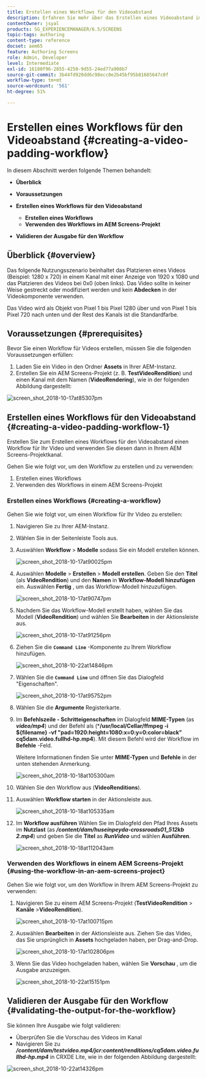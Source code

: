 ```yaml
---
title: Erstellen eines Workflows für den Videoabstand
description: Erfahren Sie mehr über das Erstellen eines Videoabstand im Workflow für Ihre Assets.
contentOwner: jsyal
products: SG_EXPERIENCEMANAGER/6.5/SCREENS
topic-tags: authoring
content-type: reference
docset: aem65
feature: Authoring Screens
role: Admin, Developer
level: Intermediate
exl-id: 16180f96-2855-4250-9d55-24ed77a908b7
source-git-commit: 3b44fd920dd6c98ecc0e2b45bf95b81685647c0f
workflow-type: tm+mt
source-wordcount: '561'
ht-degree: 51%

---
```


# Erstellen eines Workflows für den Videoabstand {#creating-a-video-padding-workflow}

In diesem Abschnitt werden folgende Themen behandelt:

* **Überblick**
* **Voraussetzungen**
* **Erstellen eines Workflows für den Videoabstand**
   * **Erstellen eines Workflows**
   * **Verwenden des Workflows im AEM Screens-Projekt**

* **Validieren der Ausgabe für den Workflow**

## Überblick {#overview}

Das folgende Nutzungsszenario beinhaltet das Platzieren eines Videos (Beispiel: 1280 x 720) in einem Kanal mit einer Anzeige von 1920 x 1080 und das Platzieren des Videos bei 0x0 (oben links). Das Video sollte in keiner Weise gestreckt oder modifiziert werden und kein **Abdecken** in der Videokomponente verwenden.

Das Video wird als Objekt von Pixel 1 bis Pixel 1280 über und von Pixel 1 bis Pixel 720 nach unten und der Rest des Kanals ist die Standardfarbe.

## Voraussetzungen {#prerequisites}

Bevor Sie einen Workflow für Videos erstellen, müssen Sie die folgenden Voraussetzungen erfüllen:

1. Laden Sie ein Video in den Ordner **Assets** in Ihrer AEM-Instanz.
1. Erstellen Sie ein AEM Screens-Projekt (z. B. **TestVideoRendition**) und einen Kanal mit dem Namen (**VideoRendering**), wie in der folgenden Abbildung dargestellt:

![screen_shot_2018-10-17at85307pm](assets/screen_shot_2018-10-17at85307pm.png)

## Erstellen eines Workflows für den Videoabstand {#creating-a-video-padding-workflow-1}

Erstellen Sie zum Erstellen eines Workflows für den Videoabstand einen Workflow für Ihr Video und verwenden Sie diesen dann in Ihrem AEM Screens-Projektkanal.

Gehen Sie wie folgt vor, um den Workflow zu erstellen und zu verwenden:

1. Erstellen eines Workflows
1. Verwenden des Workflows in einem AEM Screens-Projekt

### Erstellen eines Workflows {#creating-a-workflow}

Gehen Sie wie folgt vor, um einen Workflow für Ihr Video zu erstellen:

1. Navigieren Sie zu Ihrer AEM-Instanz.
1. Wählen Sie in der Seitenleiste Tools aus.
1. Auswählen **Workflow** > **Modelle** sodass Sie ein Modell erstellen können.

   ![screen_shot_2018-10-17at90025pm](assets/screen_shot_2018-10-17at90025pm.png)

1. Auswählen **Modelle** > **Erstellen** > **Modell erstellen**. Geben Sie den **Titel** (als **VideoRendition**) und den **Namen** in **Workflow-Modell hinzufügen** ein. Auswählen **Fertig** , um das Workflow-Modell hinzuzufügen.

   ![screen_shot_2018-10-17at90747pm](assets/screen_shot_2018-10-17at90747pm.png)

1. Nachdem Sie das Workflow-Modell erstellt haben, wählen Sie das Modell (**VideoRendition**) und wählen Sie **Bearbeiten** in der Aktionsleiste aus.

   ![screen_shot_2018-10-17at91256pm](assets/screen_shot_2018-10-17at91256pm.png)

1. Ziehen Sie die **`Command Line`** -Komponente zu Ihrem Workflow hinzufügen.

   ![screen_shot_2018-10-22at14846pm](assets/screen_shot_2018-10-22at14846pm.png)

1. Wählen Sie die **`Command Line`** und öffnen Sie das Dialogfeld &quot;Eigenschaften&quot;.

   ![screen_shot_2018-10-17at95752pm](assets/screen_shot_2018-10-17at95752pm.png)

1. Wählen Sie die **Argumente** Registerkarte.
1. Im **Befehlszeile - Schritteigenschaften** im Dialogfeld **MIME-Typen** (as ***video/mp4***) und der Befehl als (***/usr/local/Cellar/ffmpeg -i ${filename} -vf &quot;pad=1920:height=1080:x=0:y=0:color=black&quot; cq5dam.video.fullhd-hp.mp4**). Mit diesem Befehl wird der Workflow im **Befehle** -Feld.

   Weitere Informationen finden Sie unter **MIME-Typen** und **Befehle** in der unten stehenden Anmerkung.

   ![screen_shot_2018-10-18at105300am](assets/screen_shot_2018-10-18at105300am.png)

1. Wählen Sie den Workflow aus (**VideoRenditions**).
1. Auswählen **Workflow starten** in der Aktionsleiste aus.

   ![screen_shot_2018-10-18at105335am](assets/screen_shot_2018-10-18at105335am.png)

1. Im **Workflow ausführen** Wählen Sie im Dialogfeld den Pfad Ihres Assets im **Nutzlast** (as ***/content/dam/huseinpeyda-crossroads01_512kb 2.mp4***) und geben Sie die **Titel** as ***RunVideo*** und wählen **Ausführen**.

   ![screen_shot_2018-10-18at112043am](assets/screen_shot_2018-10-18at112043am.png)

### Verwenden des Workflows in einem AEM Screens-Projekt {#using-the-workflow-in-an-aem-screens-project}

Gehen Sie wie folgt vor, um den Workflow in Ihrem AEM Screens-Projekt zu verwenden:

1. Navigieren Sie zu einem AEM Screens-Projekt (**TestVideoRendition** > **Kanäle** >**VideoRendition**).

   ![screen_shot_2018-10-17at100715pm](assets/screen_shot_2018-10-17at100715pm.png)

1. Auswählen **Bearbeiten** in der Aktionsleiste aus. Ziehen Sie das Video, das Sie ursprünglich in **Assets** hochgeladen haben, per Drag-and-Drop.

   ![screen_shot_2018-10-17at102806pm](assets/screen_shot_2018-10-17at102806pm.png)

1. Wenn Sie das Video hochgeladen haben, wählen Sie **Vorschau** , um die Ausgabe anzuzeigen.

   ![screen_shot_2018-10-22at15151pm](assets/screen_shot_2018-10-22at15151pm.png)

## Validieren der Ausgabe für den Workflow {#validating-the-output-for-the-workflow}

Sie können Ihre Ausgabe wie folgt validieren:

* Überprüfen Sie die Vorschau des Videos im Kanal
* Navigieren Sie zu ***/content/dam/testvideo.mp4/jcr:content/renditions/cq5dam.video.fullhd-hp.mp4*** in CRXDE Lite, wie in der folgenden Abbildung dargestellt:

![screen_shot_2018-10-22at14326pm](assets/screen_shot_2018-10-22at14326pm.png)
